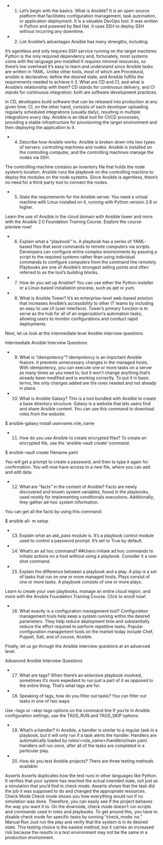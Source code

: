 - 1. Let’s begin with the basics. What is Ansible?
It is an open-source platform that facilitates configuration management, task automation, or application deployment. It is a valuable DevOps tool. It was written in Python and powered by Red Hat. It uses SSH to deploy SSH without incurring any downtime.

- 2. List Ansible’s advantages
Ansible has many strengths, including:

It’s agentless and only requires SSH service running on the target machines
Python is the only required dependency and, fortunately, most systems come with the language pre-installed
It requires minimal resources, so there’s low overhead
It’s easy to learn and understand since Ansible tasks are written in YAML.
Unlike other tools, most of which are Procedural, ansible is declarative; define the desired state, and Ansible fulfills the requirements needed to achieve it
3. What are CD and CI, and what is Ansible’s relationship with them?
CD stands for continuous delivery, and CI stands for continuous integration; both are software development practices. 

In CD, developers build software that can be released into production at any given time. CI, on the other hand, consists of each developer uploading regularly scheduled integrations (usually daily), resulting in multiple integrations every day. Ansible is an ideal tool for CI/CD processes, providing a stable infrastructure for provisioning the target environment and then deploying the application to it.

- 4. Describe how Ansible works.
Ansible is broken down into two types of servers: controlling machines and nodes. Ansible is installed on the controlling computer, and the controlling machines manage the nodes via SSH. 

The controlling machine contains an inventory file that holds the node system’s location. Ansible runs the playbook on the controlling machine to deploy the modules on the node systems. Since Ansible is agentless, there’s no need for a third-party tool to connect the nodes.

- 5. State the requirements for the Ansible server.
You need a virtual machine with Linux installed on it, running with Python version 2.6 or higher.

Learn the use of Ansible in the cloud domain with Ansible tower and more with the Ansible 2.0 Foundation Training Course. Explore the course preview now!
- 6. Explain what a “playbook” is.
A playbook has a series of YAML-based files that send commands to remote computers via scripts. Developers can configure entire complex environments by passing a script to the required systems rather than using individual commands to configure computers from the command line remotely. Playbooks are one of Ansible’s strongest selling points and often referred to as the tool’s building blocks.

- 7. How do you set up Ansible?
You can use either the Python installer or a Linux-based installation process, such as apt or yum.

- 8. What is Ansible Tower?
It’s an enterprise-level web-based solution that increases Ansible’s accessibility to other IT teams by including an easy to use UI (user interface). Tower’s primary function is to serve as the hub for all of an organization’s automation tasks, allowing users to monitor configurations and conduct rapid deployments.

Next, let us look at the intermediate level Ansible interview questions.

Intermediate Ansible Interview Questions
- 9. What is “idempotency”?
idempotency is an important Ansible feature. It prevents unnecessary changes in the managed hosts. With idempotency, you can execute one or more tasks on a server as many times as you need to, but it won’t change anything that’s already been modified and is working correctly. To put it in basic terms, the only changes added are the ones needed and not already in place.

- 10. What is Ansible Galaxy?
This is a tool bundled with Ansible to create a base directory structure. Galaxy is a website that lets users find and share Ansible content. You can use this command to download roles from the website:

$ ansible-galaxy install username.role_name

- 11. How do you use Ansible to create encrypted files?
To create an encrypted file, use the ‘ansible-vault create’ command.

$ ansible-vault create filename.yaml

You will get a prompt to create a password, and then to type it again for confirmation. You will now have access to a new file, where you can add and edit data.

- 12. What are “facts” in the context of Ansible?
Facts are newly discovered and known system variables, found in the playbooks, used mostly for implementing conditionals executions. Additionally, they gather ad-hoc system information.

You can get all the facts by using this command:

$ ansible all- m setup

- 13. Explain what an ask_pass module is.
It’s a playbook control module used to control a password prompt. It’s set to True by default.

- 14. What’s an ad hoc command?
##Users initiate ad hoc commands to initiate actions on a host without using a playbook. Consider it a one-shot command.

- 15. Explain the difference between a playbook and a play.
A play is a set of tasks that run on one or more managed hosts. Plays consist of one or more tasks. A playbook consists of one or more plays.

Learn to create your own playbooks, manage an entire cloud region, and more with the Ansible Foundation Training Course. Click to enroll now!
- 16. What exactly is a configuration management tool?
Configuration management tools help keep a system running within the desired parameters. They help reduce deployment time and substantially reduce the effort required to perform repetitive tasks. Popular configuration management tools on the market today include Chef, Puppet, Salt, and of course, Ansible.

Finally, let us go through the Ansible interview questions at an advanced level.

Advanced Ansible Interview Questions
- 17. What are tags?
When there’s an extensive playbook involved, sometimes it’s more expedient to run just a part of it as opposed to the entire thing. That’s what tags are for.

- 18. Speaking of tags, how do you filter out tasks?
You can filter out tasks in one of two ways:

Use –tags or –skip-tags options on the command line
If you’re in Ansible configuration settings, use the TAGS_RUN and TAGS_SKIP options.
- 19. What’s a handler?
In Ansible, a handler is similar to a regular task in a playbook, but it will only run if a task alerts the handler. Handlers are automatically loaded by roles/<role_name>/handlers/main.yaml. Handlers will run once, after all of the tasks are completed in a particular play.

- 20. How do you test Ansible projects?
There are three testing methods available:

Asserts 
Asserts duplicates how the test runs in other languages like Python. It verifies that your system has reached the actual intended state, not just as a simulation that you’d find in check mode. Asserts shows that the task did the job it was supposed to do and changed the appropriate resources.
Check Mode 
Check mode shows you how everything would run if no simulation was done. Therefore, you can easily see if the project behaves the way you want it to. On the downside, check mode doesn’t run scripts and commands used in roles and playbooks. To get around this, you have to disable check mode for specific tasks by running “check_mode: no.”
Manual Run 
Just run the play and verify that the system is in its desired state. This testing choice is the easiest method, but it carries an increased risk because the results in a test environment may not be the same in a production environment.
